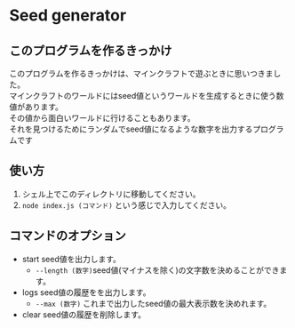 # Seed generator
## このプログラムを作るきっかけ
このプログラムを作るきっかけは、マインクラフトで遊ぶときに思いつきました。<br>
マインクラフトのワールドにはseed値というワールドを生成するときに使う数値があります。<br>
その値から面白いワールドに行けることもあります。<br>
それを見つけるためにランダムでseed値になるような数字を出力するプログラムです
## 使い方
1. シェル上でこのディレクトリに移動してください。
2. `node index.js (コマンド)` という感じで入力してください。
## コマンドのオプション
- start seed値を出力します。
	- `--length (数字)`seed値(マイナスを除く)の文字数を決めることができます。
- logs seed値の履歴をを出力します。
	- `--max (数字)` これまで出力したseed値の最大表示数を決めれます。
- clear seed値の履歴を削除します。
